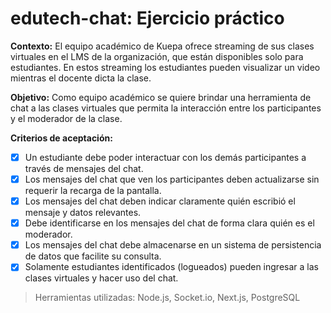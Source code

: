 # edutech-chat: Ejercicio práctico

**Contexto:** El equipo académico de Kuepa ofrece streaming de sus clases virtuales en el
LMS de la organización, que están disponibles solo para estudiantes. En estos streaming
los estudiantes pueden visualizar un video mientras el docente dicta la clase.

**Objetivo:** Como equipo académico se quiere brindar una herramienta de chat a las clases
virtuales que permita la interacción entre los participantes y el moderador de la clase.

**Criterios de aceptación:**
- [x] Un estudiante debe poder interactuar con los demás participantes a través de
mensajes del chat.
- [x] Los mensajes del chat que ven los participantes deben actualizarse sin requerir la
recarga de la pantalla.
- [x] Los mensajes del chat deben indicar claramente quién escribió el mensaje y datos
relevantes.
- [x] Debe identificarse en los mensajes del chat de forma clara quién es el moderador.
- [x] Los mensajes del chat debe almacenarse en un sistema de persistencia de datos
que facilite su consulta.
- [x] Solamente estudiantes identificados (logueados) pueden ingresar a las clases
virtuales y hacer uso del chat.

> Herramientas utilizadas: Node.js, Socket.io, Next.js, PostgreSQL
